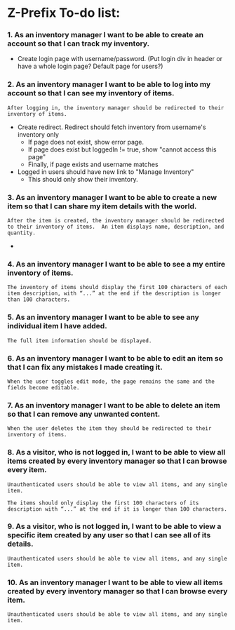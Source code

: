 # Z-Prefix To-do list:

### 1. As an inventory manager I want to be able to create an account so that I can track my inventory.
- Create login page with username/password. (Put login div in header or have a whole login page?  Default page for users?)

### 2. As an inventory manager I want to be able to log into my account so that I can see my inventory of items.
    After logging in, the inventory manager should be redirected to their inventory of items.
- Create redirect.  Redirect should fetch inventory from username's inventory only
    - If page does not exist, show error page.
    - If page does exist but loggedIn != true, show "cannot access this page"
    - Finally, if page exists and username matches
- Logged in users should have new link to "Manage Inventory"
    - This should only show their inventory.
    
### 3. As an inventory manager I want to be able to create a new item so that I can share my item details with the world.
    After the item is created, the inventory manager should be redirected to their inventory of items.  An item displays name, description, and quantity.
- 

### 4. As an inventory manager I want to be able to see a my entire inventory of items.
    The inventory of items should display the first 100 characters of each item description, with “...” at the end if the description is longer than 100 characters.

### 5. As an inventory manager I want to be able to see any individual item I have added.
    The full item information should be displayed.

### 6. As an inventory manager I want to be able to edit an item so that I can fix any mistakes I made creating it.
    When the user toggles edit mode, the page remains the same and the fields become editable.

### 7. As an inventory manager I want to be able to delete an item so that I can remove any unwanted content.
    When the user deletes the item they should be redirected to their inventory of items.

### 8. As a visitor, who is not logged in, I want to be able to view all items created by every inventory manager so that I can browse every item.
    Unauthenticated users should be able to view all items, and any single item.
    
    The items should only display the first 100 characters of its description with “...” at the end if it is longer than 100 characters.

### 9. As a visitor, who is not logged in, I want to be able to view a specific item created by any user so that I can see all of its details.
    Unauthenticated users should be able to view all items, and any single item.
    
### 10. As an inventory manager I want to be able to view all items created by every inventory manager so that I can browse every item.
    Unauthenticated users should be able to view all items, and any single item.
